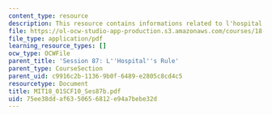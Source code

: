 ```yaml
---
content_type: resource
description: This resource contains informations related to l'hospital's rule.
file: https://ol-ocw-studio-app-production.s3.amazonaws.com/courses/18-01sc-single-variable-calculus-fall-2010/75ee38ddaf6350656812e94a7bebe32d_MIT18_01SCF10_Ses87b.pdf
file_type: application/pdf
learning_resource_types: []
ocw_type: OCWFile
parent_title: 'Session 87: L''Hospital''s Rule'
parent_type: CourseSection
parent_uid: c9916c2b-1136-9b0f-6489-e2805c8cd4c5
resourcetype: Document
title: MIT18_01SCF10_Ses87b.pdf
uid: 75ee38dd-af63-5065-6812-e94a7bebe32d
---
```


